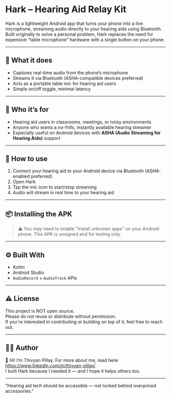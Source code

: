 # Hark – Hearing Aid Relay Kit

Hark is a lightweight Android app that turns your phone into a live microphone, streaming audio directly to your hearing aids using Bluetooth. Built originally to solve a personal problem, Hark replaces the need for expensive “table microphone” hardware with a single button on your phone.

---

## 🎯 What it does
- Captures real-time audio from the phone’s microphone
- Streams it via Bluetooth (ASHA-compatible devices preferred)
- Acts as a portable table mic for hearing aid users
- Simple on/off toggle, minimal latency

---

## 🦻 Who it’s for
- Hearing aid users in classrooms, meetings, or noisy environments
- Anyone who wants a no-frills, instantly available hearing streamer
- Especially useful on Android devices with **ASHA (Audio Streaming for Hearing Aids)** support

---

## 📱 How to use
1. Connect your hearing aid to your Android device via Bluetooth (ASHA-enabled preferred)
2. Open Hark
3. Tap the mic icon to start/stop streaming
4. Audio will stream in real time to your hearing aid

---

## 📦 Installing the APK

> ⚠️ You may need to enable "Install unknown apps" on your Android phone. This APK is unsigned and for testing only.

---

## ⚙️ Built With
- Kotlin
- Android Studio
- `AudioRecord` + `AudioTrack` APIs

---

## ⚠️ License
This project is NOT open source.  
Please do not reuse or distribute without permission.  
If you're interested in contributing or building on top of it, feel free to reach out.

---

## 🙋‍♂️ Author

👋 Hi! I’m Thivyan Pillay. For more about me, read here: https://www.linkedin.com/in/thivyan-pillay/  
I built Hark because I needed it — and I hope it helps others too.

---

"Hearing aid tech should be accessible — not locked behind overpriced accessories."
